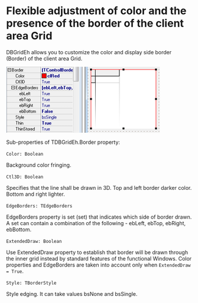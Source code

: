 # Flexible adjustment of color and the presence of the border of the client area Grid


DBGridEh allows you to customize the color and display side border (Border) of the client area Grid.

![](../../images/clip0055.png) 


Sub-properties of TDBGridEh.Border property:

`Color: Boolean`
<dl><sh>
Background color fringing.
</sh></dl>

`Ctl3D: Boolean`
<dl><sh>
Specifies that the line shall be drawn in 3D. Top and left border darker color. Bottom and right lighter.
</sh></dl>

`EdgeBorders: TEdgeBorders`
<dl><sh>
EdgeBorders property is set (set) that indicates which side of border drawn. A set can contain a combination of the following - ebLeft, ebTop, ebRight, ebBottom.
</sh></dl>

`ExtendedDraw: Boolean`
<dl><sh>

Use ExtendedDraw property to establish that border will be drawn through the inner grid instead by standard features of the functional Windows.
Color properties and EdgeBorders are taken into account only when `ExtendedDraw = True`.
</sh></dl>

`Style: TBorderStyle`
<dl><sh>
Style edging. It can take values bsNone and bsSingle.
</sh></dl>

